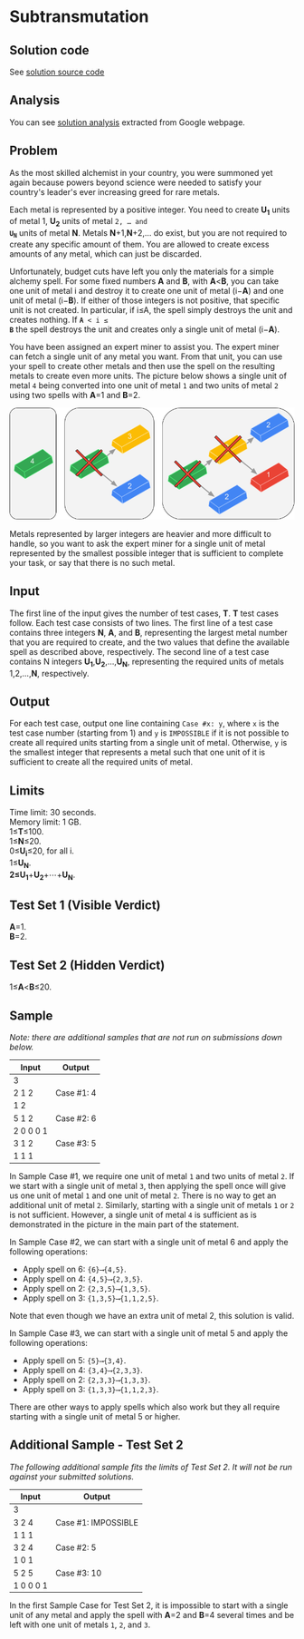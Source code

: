 # Subtransmutation

## Solution code

See [solution source code](/Round%201B/Subtransmutation/solution.js)

## Analysis

You can see [solution analysis](/Round%201B/Subtransmutation/analysis.md) extracted from Google webpage.

## Problem

As the most skilled alchemist in your country, you were summoned yet again because powers beyond science were needed to satisfy your country's leader's ever increasing greed for rare metals.

Each metal is represented by a positive integer. You need to create **U<sub>1</sub>** units of metal 1, **U<sub>2</sub>** units of metal <code>2, … and **U<sub>N</sub>**</code> units of metal **N**. Metals **N**+1,**N**+2,… do exist, but you are not required to create any specific amount of them. You are allowed to create excess amounts of any metal, which can just be discarded.

Unfortunately, budget cuts have left you only the materials for a simple alchemy spell. For some fixed numbers **A** and **B**, with **A**<**B**, you can take one unit of metal i and destroy it to create one unit of metal (i−**A**) and one unit of metal (i−**B**). If either of those integers is not positive, that specific unit is not created. In particular, if i≤A, the spell simply destroys the unit and creates nothing. If <code>**A** < i ≤ **B**</code> the spell destroys the unit and creates only a single unit of metal (i−**A**).

You have been assigned an expert miner to assist you. The expert miner can fetch a single unit of any metal you want. From that unit, you can use your spell to create other metals and then use the spell on the resulting metals to create even more units. The picture below shows a single unit of metal `4` being converted into one unit of metal `1` and two units of metal `2` using two spells with **A**=1 and **B**=2.

![Subtransmutation](/images/round-1b-subtransmutation-1.png)

Metals represented by larger integers are heavier and more difficult to handle, so you want to ask the expert miner for a single unit of metal represented by the smallest possible integer that is sufficient to complete your task, or say that there is no such metal.

## Input

The first line of the input gives the number of test cases, **T**. **T** test cases follow. Each test case consists of two lines. The first line of a test case contains three integers **N**, **A**, and **B**, representing the largest metal number that you are required to create, and the two values that define the available spell as described above, respectively. The second line of a test case contains N integers **U<sub>1</sub>**,**U<sub>2</sub>**,…,**U<sub>N</sub>**, representing the required units of metals 1,2,…,**N**, respectively.

## Output

For each test case, output one line containing `Case #x: y`, where `x` is the test case number (starting from 1) and `y` is `IMPOSSIBLE` if it is not possible to create all required units starting from a single unit of metal. Otherwise, `y` is the smallest integer that represents a metal such that one unit of it is sufficient to create all the required units of metal.

## Limits

Time limit: 30 seconds.<br>
Memory limit: 1 GB.<br>
1≤**T**≤100.<br>
1≤**N**≤20.<br>
0≤**U<sub>i</sub>**≤20, for all i.<br>
1≤**U<sub>N</sub>**.<br>
**2≤U<sub>1</sub>**+**U<sub>2</sub>**+⋯+**U<sub>N</sub>**.

## Test Set 1 (Visible Verdict)

**A**=1.<br>
**B**=2.

## Test Set 2 (Hidden Verdict)

1≤**A**<**B**≤20.

## Sample

_Note: there are additional samples that are not run on submissions down below._

| Input     | Output     |
| --------- | ---------- |
| 3         |            |
| 2 1 2     | Case #1: 4 |
| 1 2       |            |
| 5 1 2     | Case #2: 6 |
| 2 0 0 0 1 |            |
| 3 1 2     | Case #3: 5 |
| 1 1 1     |            |

In Sample Case #1, we require one unit of metal `1` and two units of metal `2`. If we start with a single unit of metal `3`, then applying the spell once will give us one unit of metal `1` and one unit of metal `2`. There is no way to get an additional unit of metal `2`. Similarly, starting with a single unit of metals `1` or `2` is not sufficient. However, a single unit of metal `4` is sufficient as is demonstrated in the picture in the main part of the statement.

In Sample Case #2, we can start with a single unit of metal 6 and apply the following operations:

- Apply spell on 6: `{6}⟶{4,5}`.
- Apply spell on 4: `{4,5}⟶{2,3,5}`.
- Apply spell on 2: `{2,3,5}⟶{1,3,5}`.
- Apply spell on 3: `{1,3,5}⟶{1,1,2,5}`.

Note that even though we have an extra unit of metal 2, this solution is valid.

In Sample Case #3, we can start with a single unit of metal 5 and apply the following operations:

- Apply spell on 5: `{5}⟶{3,4}`.
- Apply spell on 4: `{3,4}⟶{2,3,3}`.
- Apply spell on 2: `{2,3,3}⟶{1,3,3}`.
- Apply spell on 3: `{1,3,3}⟶{1,1,2,3}`.

There are other ways to apply spells which also work but they all require starting with a single unit of metal 5 or higher.

## Additional Sample - Test Set 2

_The following additional sample fits the limits of Test Set 2. It will not be run against your submitted solutions._

| Input     | Output              |
| --------- | ------------------- |
| 3         |                     |
| 3 2 4     | Case #1: IMPOSSIBLE |
| 1 1 1     |                     |
| 3 2 4     | Case #2: 5          |
| 1 0 1     |                     |
| 5 2 5     | Case #3: 10         |
| 1 0 0 0 1 |                     |

In the first Sample Case for Test Set 2, it is impossible to start with a single unit of any metal and apply the spell with **A**=2 and **B**=4 several times and be left with one unit of metals `1`, `2`, and `3`.
